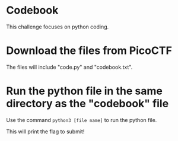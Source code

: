 # Codebook

This challenge focuses on python coding.

# Download the files from PicoCTF

The files will include "code.py" and "codebook.txt".

# Run the python file in the same directory as the "codebook" file

Use the command `python3 [file name]` to run the python file.

This will print the flag to submit!
